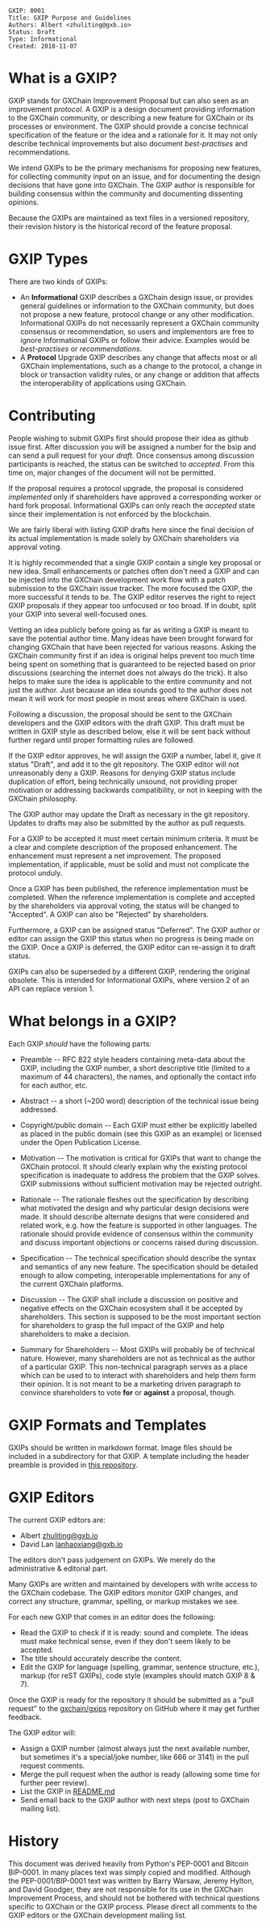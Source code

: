     GXIP: 0001
    Title: GXIP Purpose and Guidelines
    Authors: Albert <zhuliting@gxb.io>
    Status: Draft
    Type: Informational
    Created: 2018-11-07

# What is a GXIP?

GXIP stands for GXChain Improvement Proposal but can also seen as an
improvement *protocol*. A GXIP is a design document providing information to the
GXChain community, or describing a new feature for GXChain or its processes
or environment. The GXIP should provide a concise technical specification of the
feature or the idea and a rationale for it. It may not only describe technical
improvements but also document *best-practises* and recommendations.

We intend GXIPs to be the primary mechanisms for proposing new features, for
collecting community input on an issue, and for documenting the design decisions
that have gone into GXChain. The GXIP author is responsible for building
consensus within the community and documenting dissenting opinions.

Because the GXIPs are maintained as text files in a versioned repository, their
revision history is the historical record of the feature proposal.

# GXIP Types

There are two kinds of GXIPs:

* An **Informational** GXIP describes a GXChain design issue, or provides general
  guidelines or information to the GXChain community, but does not propose a
  new feature, protocol change or any other modification. Informational GXIPs do
  not necessarily represent a GXChain community consensus or recommendation,
  so users and implementors are free to ignore Informational GXIPs or follow
  their advice. Examples would be *best-practises* or *recommendations*.
* A **Protocol** Upgrade GXIP describes any change that affects most or all
  GXChain implementations, such as a change to the protocol, a change in block
  or transaction validity rules, or any change or addition that affects the
  interoperability of applications using GXChain.

# Contributing

People wishing to submit GXIPs first should propose their idea as github
issue first. After discussion you will be assigned a number for the bsip
and can send a pull request for your *draft*. Once consensus among
discussion participants is reached, the status can be switched to
*accepted*. From this time on, major changes of the document will not be
permitted.

If the proposal requires a protocol upgrade, the proposal is considered
*implemented* only if shareholders have approved a corresponding worker or
hard fork proposal. Informational GXIPs can only reach the *accepted*
state since their implementation is not enforced by the blockchain.

We are fairly liberal with listing GXIP drafts here since the
final decision of its actual implementation is made solely by GXChain
shareholders via approval voting.

It is highly recommended that a single GXIP contain a single key
proposal or new idea. Small enhancements or patches often don't need a
GXIP and can be injected into the GXChain development work flow with a
patch submission to the GXChain issue tracker. The more focused the
GXIP, the more successful it tends to be. The GXIP editor reserves the
right to reject GXIP proposals if they appear too unfocused or too
broad. If in doubt, split your GXIP into several well-focused ones.

Vetting an idea publicly before going as far as writing a GXIP is meant to save
the potential author time. Many ideas have been brought forward for changing
GXChain that have been rejected for various reasons. Asking the GXChain
community first if an idea is original helps prevent too much time being spent
on something that is guaranteed to be rejected based on prior discussions
(searching the internet does not always do the trick). It also helps to make
sure the idea is applicable to the entire community and not just the author.
Just because an idea sounds good to the author does not mean it will work for
most people in most areas where GXChain is used.

Following a discussion, the proposal should be sent to the GXChain developers
and the GXIP editors with the draft GXIP. This draft must be written in GXIP
style as described below, else it will be sent back without further regard until
proper formatting rules are followed.

If the GXIP editor approves, he will assign the GXIP a number, label it, give it
status "Draft", and add it to the git repository. The GXIP editor will not
unreasonably deny a GXIP. Reasons for denying GXIP status include duplication
of effort, being technically unsound, not providing proper motivation or
addressing backwards compatibility, or not in keeping with the GXChain
philosophy.

The GXIP author may update the Draft as necessary in the git repository. Updates
to drafts may also be submitted by the author as pull requests.

For a GXIP to be accepted it must meet certain minimum criteria. It must be a
clear and complete description of the proposed enhancement. The enhancement must
represent a net improvement. The proposed implementation, if applicable, must be
solid and must not complicate the protocol unduly.

Once a GXIP has been published, the reference implementation must be
completed.  When the reference implementation is complete and accepted
by the shareholders via approval voting, the status will be changed to
"Accepted". A GXIP can also be "Rejected" by shareholders.

Furthermore, a GXIP can be assigned status "Deferred". The GXIP author or editor
can assign the GXIP this status when no progress is being made on the GXIP. Once
a GXIP is deferred, the GXIP editor can re-assign it to draft status.

GXIPs can also be superseded by a different GXIP, rendering the original
obsolete. This is intended for Informational GXIPs, where version 2 of an API
can replace version 1.

# What belongs in a GXIP?

Each GXIP *should* have the following parts:

* Preamble -- RFC 822 style headers containing meta-data about the GXIP,
  including the GXIP number, a short descriptive title (limited to a maximum of
  44 characters), the names, and optionally the contact info for each author,
  etc.

* Abstract -- a short (~200 word) description of the technical issue being
  addressed.

* Copyright/public domain -- Each GXIP must either be explicitly labelled as
  placed in the public domain (see this GXIP as an example) or licensed under
  the Open Publication License.

* Motivation -- The motivation is critical for GXIPs that want to change the
  GXChain protocol. It should clearly explain why the existing protocol
  specification is inadequate to address the problem that the GXIP solves. GXIP
  submissions without sufficient motivation may be rejected outright.

* Rationale -- The rationale fleshes out the specification by describing what
  motivated the design and why particular design decisions were made. It should
  describe alternate designs that were considered and related work, e.g. how the
  feature is supported in other languages. The rationale should provide evidence
  of consensus within the community and discuss important objections or concerns
  raised during discussion.

* Specification -- The technical specification should describe the syntax and
  semantics of any new feature. The specification should be detailed enough to
  allow competing, interoperable implementations for any of the current
  GXChain platforms.

* Discussion -- The GXIP shall include a discussion on positive and negative
  effects on the GXChain ecosystem shall it be accepted by shareholders. This
  section is supposed to be the most important section for shareholders to grasp
  the full impact of the GXIP and help shareholders to make a decision.

* Summary for Shareholders -- Most GXIPs will probably be of technical nature.
  However, many shareholders are not as technical as the author of a particular
  GXIP. This non-technical paragraph serves as a place which can be used to
  to interact with shareholders and help them form their opinion. It is not
  meant to be a marketing driven paragraph to convince shareholders to vote
  **for** or **against** a proposal, though.

# GXIP Formats and Templates

GXIPs should be written in markdown format. Image files should be
included in a subdirectory for that GXIP. A template including the header
preamble is provided in [this repository](GXIPs-Template.md).

# GXIP Editors

The current GXIP editors are:

 * Albert <zhuliting@gxb.io>
 * David Lan <lanhaoxiang@gxb.io>

The editors don't pass judgement on GXIPs. We merely do the administrative &
editorial part.

Many GXIPs are written and maintained by developers with write access to the
GXChain codebase. The GXIP editors monitor GXIP changes, and correct any
structure, grammar, spelling, or markup mistakes we see.

For each new GXIP that comes in an editor does the following:

* Read the GXIP to check if it is ready: sound and complete. The ideas must make
  technical sense, even if they don't seem likely to be accepted.
* The title should accurately describe the content.
* Edit the GXIP for language (spelling, grammar, sentence structure, etc.),
  markup (for reST GXIPs), code style (examples should match GXIP 8 & 7).

Once the GXIP is ready for the repository it should be submitted as a "pull
request" to the [gxchain/gxips](https://github.com/gxchain/gxips) repository
on GitHub where it may get further feedback.

The GXIP editor will:

* Assign a GXIP number (almost always just the next available number, but
  sometimes it's a special/joke number, like 666 or 3141) in the pull request
  comments.
* Merge the pull request when the author is ready (allowing some time for
  further peer review).
* List the GXIP in [README.md](https://github.com/gxchain/gxips/blob/master/README.md)
* Send email back to the GXIP author with next steps (post to GXChain mailing
  list).

# History

This document was derived heavily from Python's PEP-0001 and Bitcoin BIP-0001.
In many places text was simply copied and modified. Although the
PEP-0001/BIP-0001 text was written by Barry Warsaw, Jeremy Hylton, and David
Goodger, they are not responsible for its use in the GXChain Improvement
Process, and should not be bothered with technical questions specific to
GXChain or the GXIP process. Please direct all comments to the GXIP editors
or the GXChain development mailing list.
